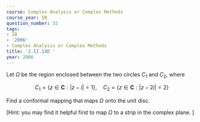 ```yaml
---
course: Complex Analysis or Complex Methods
course_year: IB
question_number: 32
tags:
- IB
- '2006'
- Complex Analysis or Complex Methods
title: '2.II.14D '
year: 2006
---
```



Let $\Omega$ be the region enclosed between the two circles $C_{1}$ and $C_{2}$, where

$$C_{1}=\{z \in \mathbf{C}:|z-i|=1\}, \quad C_{2}=\{z \in \mathbf{C}:|z-2 i|=2\}$$

Find a conformal mapping that maps $\Omega$ onto the unit disc.

[Hint: you may find it helpful first to map $\Omega$ to a strip in the complex plane. ]